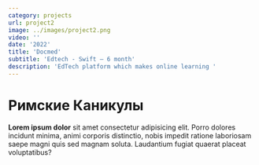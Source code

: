 ```yaml
---
category: projects
url: project2
image: ../images/project2.png
video: ''
date: '2022'
title: 'Docmed'
subtitle: 'Edtech - Swift – 6 month'
description: 'EdTech platform which makes online learning '
---
```


# Римские Каникулы
**Lorem ipsum dolor** sit amet consectetur adipisicing elit. Porro dolores incidunt minima, animi corporis distinctio, nobis impedit ratione laboriosam saepe magni quis sed magnam soluta. Laudantium fugiat quaerat placeat voluptatibus?

